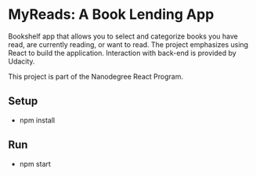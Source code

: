 # MyReads: A Book Lending App

Bookshelf app that allows you to select and categorize books you have read, are currently reading, or want to read. The project emphasizes using React to build the application. Interaction with back-end is provided by Udacity.

This project is part of the Nanodegree React Program.

## Setup
 - npm install

## Run
 - npm start
